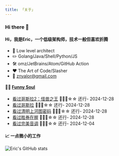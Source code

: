 ```yaml
---
title: 「关于」
---
```


### Hi there 👋

#### Hi，我是Eric，一个低级架构师，技术一般但喜欢折腾

- :briefcase: Low level architect<br/>
- :pencil2: Golang/Java/Shell/Python/JS<br/>
- :hammer_and_wrench: omz/JetBrains/Atom/GitHub Action<br/>
- :hearts: The Art of Code/Slasher<br/>
- :email: znyalor@gmail.com<br/>

#### 🤾‍♂️ <a href="https://movie.douban.com/people/znyalor/collect" target="_blank">Funny Soul</a>

<!-- START_SECTION:douban -->
* <a href='http://movie.douban.com/subject/25890017/' target='_blank'>看过哥斯拉2：怪兽之王</a> 🌟🌟🌟☆☆ 还行- 2024-12-28
* <a href='http://movie.douban.com/subject/2063914/' target='_blank'>看过哥斯拉</a> 🌟🌟🌟☆☆ 还行- 2024-12-28
* <a href='http://movie.douban.com/subject/26758243/' target='_blank'>看过清明上河图密码</a> 🌟🌟🌟☆☆ 还行- 2024-12-28
* <a href='http://movie.douban.com/subject/36354086/' target='_blank'>看过胜券在握</a> 🌟🌟🌟☆☆ 还行- 2024-12-28
* <a href='http://movie.douban.com/subject/6957293/' target='_blank'>看过完美音调</a> 🌟🌟🌟☆☆ 还行- 2024-12-04
<!-- END_SECTION:douban -->


#### 📈 一点微小的工作

![Eric's GitHub stats](https://github-readme-stats.vercel.app/api?username=zylele&show_icons=true&count_private=true&theme=vue)